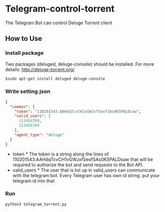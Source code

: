 # Telegram-control-torrent
The Telegram Bot can control Deluge Torrent client

## How to Use
### Install package
Two packages (deluged, deluge-console) should be installed.
For more details: http://deluge-torrent.org/
```bash
$sudo apt-get install deluged deluge-console
```
### Write setting.json

```json
{
  "common": {
    "token": "110201543:AAHdqTcvCH1vGWJxfSeofSAs0K5PALDsaw",
    "valid_users": [
      123456789,
      123456789
    ],
    "agent_type": "deluge"
  }
}
```
* token *
The token is a string along the lines of 110201543:AAHdqTcvCH1vGWJxfSeofSAs0K5PALDsaw that will be required to authorize the bot and send requests to the Bot API.
* valid_users *
The user that is list up in valid_users can communicate with the telegram bot.
Every Telegram user has own id string. put your telegram id into that

### Run
```bash
python3 telegram_torrent.py
```
